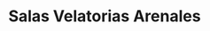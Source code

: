 ---
title: "Salas Velatorias Arenales"
url: /san-salvador-de-jujuy/salas-velatorias-arenales/
shop: directores de funerarias
---